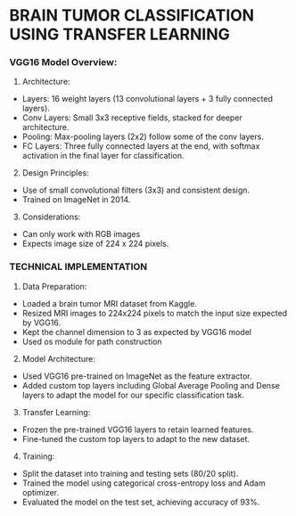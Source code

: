 # BRAIN TUMOR CLASSIFICATION USING TRANSFER LEARNING

###  VGG16 Model Overview:
1.  Architecture:
- Layers: 16 weight layers (13 convolutional layers + 3 fully connected layers).
- Conv Layers: Small 3x3 receptive fields, stacked for deeper architecture.
- Pooling: Max-pooling layers (2x2) follow some of the conv layers.
- FC Layers: Three fully connected layers at the end, with softmax activation in the final layer for classification.
2. Design Principles:
- Use of small convolutional filters (3x3) and consistent design.
- Trained on ImageNet in 2014.
3. Considerations: 
- Can only work with RGB images 
- Expects image size of 224 x 224 pixels.

### TECHNICAL IMPLEMENTATION
1. Data Preparation:
- Loaded a brain tumor MRI dataset from Kaggle.
- Resized MRI images to 224x224 pixels to match the input size expected by VGG16.
- Kept the channel dimension to 3 as expected by VGG16 model
- Used os module for path construction
2. Model Architecture:
- Used VGG16 pre-trained on ImageNet as the feature extractor.
- Added custom top layers including Global Average Pooling and Dense layers to adapt the model for our specific classification task.
3. Transfer Learning:
- Frozen the pre-trained VGG16 layers to retain learned features.
- Fine-tuned the custom top layers to adapt to the new dataset.
4. Training:
- Split the dataset into training and testing sets (80/20 split).
- Trained the model using categorical cross-entropy loss and Adam optimizer.
- Evaluated the model on the test set, achieving accuracy of 93%.
